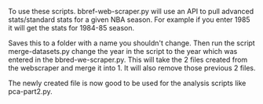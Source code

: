 To use these scripts. bbref-web-scraper.py will use an API to pull advanced stats/standard stats for a given NBA season. For example if you enter 1985 it will get the stats for 1984-85 season.

Saves this to a folder with a name you shouldn't change. Then run the script merge-datasets.py change the year in the script to the year which was entered in the bbred-we-scraper.py. This will take the 2 files created from the webscraper and merge it into 1. It will also remove those previous 2 files. 

The newly created file is now good to be used for the analysis scripts like pca-part2.py.